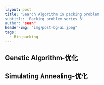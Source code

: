 ```yaml
---
layout: post
title: "Search Algorithm in packing problem
subtitle: 'Packing problem series 3'
author: "sean"
header-img: "img/post-bg-ai.jpeg"
tags:
  - Bin packing
---
```


## Genetic Algorithm-优化





## Simulating Annealing-优化

